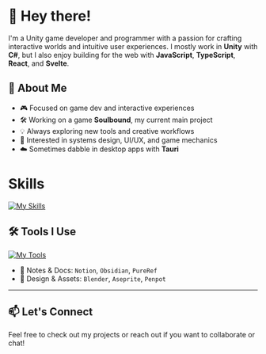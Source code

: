 # 👋 Hey there!
I'm a Unity game developer and programmer with a passion for crafting interactive worlds and intuitive user experiences. I mostly work in **Unity** with **C#**, but I also enjoy building for the web with **JavaScript**, **TypeScript**, **React**, and **Svelte**.

## 🧠 About Me
- 🎮 Focused on game dev and interactive experiences  
- 🛠️ Working on a game **Soulbound**, my current main project
- 💡 Always exploring new tools and creative workflows  
- 🧩 Interested in systems design, UI/UX, and game mechanics  
- ☁️ Sometimes dabble in desktop apps with **Tauri**

# Skills
[![My Skills](https://skillicons.dev/icons?i=cs,unity,js,ts,react,svelte,html,css,py)](https://skillicons.dev)

## 🛠️ Tools I Use
[![My Tools](https://skillicons.dev/icons?i=vscode,visualstudio,notion,obsidian,blender,aseprite&perline=6)](https://skillicons.dev)

- 🧠 Notes & Docs: `Notion`, `Obsidian`, `PureRef`  
- 🎨 Design & Assets: `Blender`, `Aseprite`, `Penpot`

---

## 📫 Let's Connect

Feel free to check out my projects or reach out if you want to collaborate or chat!
